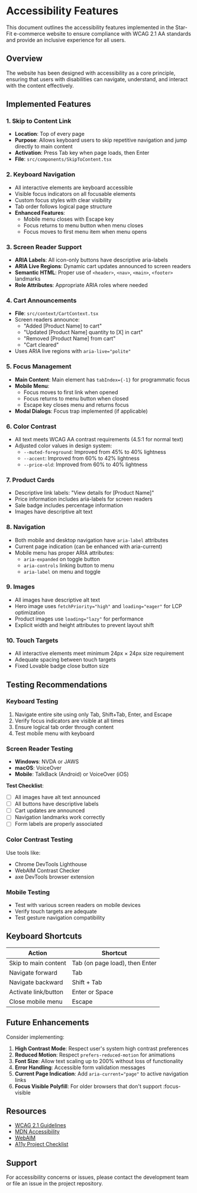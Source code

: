 # Accessibility Features

This document outlines the accessibility features implemented in the Star-Fit e-commerce website to ensure compliance with WCAG 2.1 AA standards and provide an inclusive experience for all users.

## Overview

The website has been designed with accessibility as a core principle, ensuring that users with disabilities can navigate, understand, and interact with the content effectively.

## Implemented Features

### 1. **Skip to Content Link**
- **Location**: Top of every page
- **Purpose**: Allows keyboard users to skip repetitive navigation and jump directly to main content
- **Activation**: Press Tab key when page loads, then Enter
- **File**: `src/components/SkipToContent.tsx`

### 2. **Keyboard Navigation**
- All interactive elements are keyboard accessible
- Visible focus indicators on all focusable elements
- Custom focus styles with clear visibility
- Tab order follows logical page structure
- **Enhanced Features**:
  - Mobile menu closes with Escape key
  - Focus returns to menu button when menu closes
  - Focus moves to first menu item when menu opens

### 3. **Screen Reader Support**
- **ARIA Labels**: All icon-only buttons have descriptive aria-labels
- **ARIA Live Regions**: Dynamic cart updates announced to screen readers
- **Semantic HTML**: Proper use of `<header>`, `<nav>`, `<main>`, `<footer>` landmarks
- **Role Attributes**: Appropriate ARIA roles where needed

### 4. **Cart Announcements**
- **File**: `src/context/CartContext.tsx`
- Screen readers announce:
  - "Added [Product Name] to cart"
  - "Updated [Product Name] quantity to [X] in cart"
  - "Removed [Product Name] from cart"
  - "Cart cleared"
- Uses ARIA live regions with `aria-live="polite"`

### 5. **Focus Management**
- **Main Content**: Main element has `tabIndex={-1}` for programmatic focus
- **Mobile Menu**:
  - Focus moves to first link when opened
  - Focus returns to menu button when closed
  - Escape key closes menu and returns focus
- **Modal Dialogs**: Focus trap implemented (if applicable)

### 6. **Color Contrast**
- All text meets WCAG AA contrast requirements (4.5:1 for normal text)
- Adjusted color values in design system:
  - `--muted-foreground`: Improved from 45% to 40% lightness
  - `--accent`: Improved from 60% to 42% lightness
  - `--price-old`: Improved from 60% to 40% lightness

### 7. **Product Cards**
- Descriptive link labels: "View details for [Product Name]"
- Price information includes aria-labels for screen readers
- Sale badge includes percentage information
- Images have descriptive alt text

### 8. **Navigation**
- Both mobile and desktop navigation have `aria-label` attributes
- Current page indication (can be enhanced with aria-current)
- Mobile menu has proper ARIA attributes:
  - `aria-expanded` on toggle button
  - `aria-controls` linking button to menu
  - `aria-label` on menu and toggle

### 9. **Images**
- All images have descriptive alt text
- Hero image uses `fetchPriority="high"` and `loading="eager"` for LCP optimization
- Product images use `loading="lazy"` for performance
- Explicit width and height attributes to prevent layout shift

### 10. **Touch Targets**
- All interactive elements meet minimum 24px × 24px size requirement
- Adequate spacing between touch targets
- Fixed Lovable badge close button size

## Testing Recommendations

### Keyboard Testing
1. Navigate entire site using only Tab, Shift+Tab, Enter, and Escape
2. Verify focus indicators are visible at all times
3. Ensure logical tab order through content
4. Test mobile menu with keyboard

### Screen Reader Testing
- **Windows**: NVDA or JAWS
- **macOS**: VoiceOver
- **Mobile**: TalkBack (Android) or VoiceOver (iOS)

**Test Checklist**:
- [ ] All images have alt text announced
- [ ] All buttons have descriptive labels
- [ ] Cart updates are announced
- [ ] Navigation landmarks work correctly
- [ ] Form labels are properly associated

### Color Contrast Testing
Use tools like:
- Chrome DevTools Lighthouse
- WebAIM Contrast Checker
- axe DevTools browser extension

### Mobile Testing
- Test with various screen readers on mobile devices
- Verify touch targets are adequate
- Test gesture navigation compatibility

## Keyboard Shortcuts

| Action | Shortcut |
|--------|----------|
| Skip to main content | Tab (on page load), then Enter |
| Navigate forward | Tab |
| Navigate backward | Shift + Tab |
| Activate link/button | Enter or Space |
| Close mobile menu | Escape |

## Future Enhancements

Consider implementing:
1. **High Contrast Mode**: Respect user's system high contrast preferences
2. **Reduced Motion**: Respect `prefers-reduced-motion` for animations
3. **Font Size**: Allow text scaling up to 200% without loss of functionality
4. **Error Handling**: Accessible form validation messages
5. **Current Page Indication**: Add `aria-current="page"` to active navigation links
6. **Focus Visible Polyfill**: For older browsers that don't support :focus-visible

## Resources

- [WCAG 2.1 Guidelines](https://www.w3.org/WAI/WCAG21/quickref/)
- [MDN Accessibility](https://developer.mozilla.org/en-US/docs/Web/Accessibility)
- [WebAIM](https://webaim.org/)
- [A11y Project Checklist](https://www.a11yproject.com/checklist/)

## Support

For accessibility concerns or issues, please contact the development team or file an issue in the project repository.
